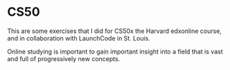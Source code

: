 # CS50
This are some exercises that I did for CS50x the Harvard edxonline course, and in collaboration with LaunchCode in St. Louis. 

Online studying is important to gain important insight into a field that is vast and full of progressively new concepts.
